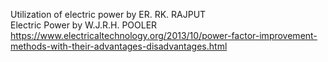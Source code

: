 Utilization of electric power by ER. RK. RAJPUT <br>
Electric Power by W.J.R.H. POOLER <br>
https://www.electricaltechnology.org/2013/10/power-factor-improvement-methods-with-their-advantages-disadvantages.html